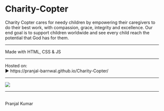 # Charity-Copter
Charity Copter cares for needy children by empowering their caregivers to do their best work, with compassion, grace, integrity and excellence. Our end goal is to support children worldwide and see every child reach the potential that God has for them.
<hr>
Made with HTML, CSS &amp; JS
<br>
<hr>
Hosted on:
<br>
▶️ https://pranjal-barnwal.github.io/Charity-Copter/
<hr>
<img src="./res/portfolioMinimal.jpg">
<hr>
<br>
Pranjal Kumar
